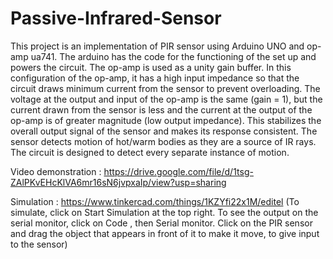 # Passive-Infrared-Sensor

This project is an implementation of PIR sensor using Arduino UNO and op-amp ua741. The arduino has the code for the functioning of the set up and powers the circuit. The op-amp is used as a
unity gain buffer. In this configuration of the op-amp, it has a high input impedance so that the circuit draws minimum current from the sensor to prevent overloading. The voltage at the 
output and input of the op-amp is the same (gain = 1), but the current drawn from the sensor is less and the current at the output of the op-amp is of greater magnitude (low output impedance).
This stabilizes the overall output signal of the sensor and makes its response consistent. The sensor detects motion of hot/warm bodies as they are a source of IR rays. The circuit is designed
to detect every separate instance of motion.

Video demonstration : https://drive.google.com/file/d/1tsg-ZAlPKvEHcKlVA6mr16sN6jvpxaIp/view?usp=sharing

Simulation : https://www.tinkercad.com/things/1KZYfi22x1M/editel
(To simulate, click on Start Simulation at the top right. To see the output on the serial monitor, click on Code , then Serial monitor. Click on the PIR sensor and drag the object that
appears in front of it to make it move, to give input to the sensor)
